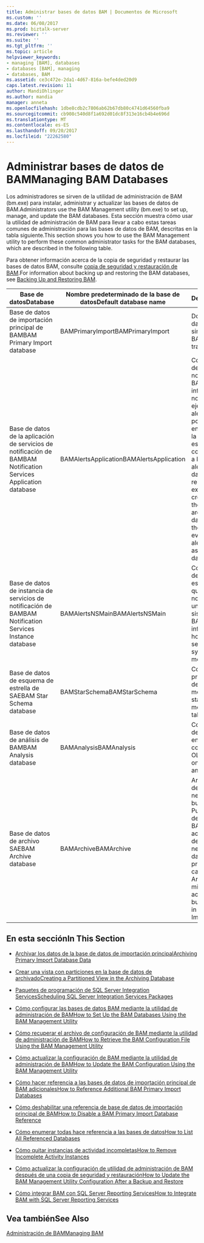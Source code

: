 ```yaml
---
title: Administrar bases de datos BAM | Documentos de Microsoft
ms.custom: ''
ms.date: 06/08/2017
ms.prod: biztalk-server
ms.reviewer: ''
ms.suite: ''
ms.tgt_pltfrm: ''
ms.topic: article
helpviewer_keywords:
- managing [BAM], databases
- databases [BAM], managing
- databases, BAM
ms.assetid: ce3c472e-2da1-4d67-816a-befe4ded20d9
caps.latest.revision: 11
author: MandiOhlinger
ms.author: mandia
manager: anneta
ms.openlocfilehash: 1dbe8cdb2c7806ab62b67db80c4741d64560fba9
ms.sourcegitcommit: cb908c540d8f1a692d01dc8f313e16cb4b4e696d
ms.translationtype: MT
ms.contentlocale: es-ES
ms.lasthandoff: 09/20/2017
ms.locfileid: "22262580"
---
```

# <a name="managing-bam-databases"></a><span data-ttu-id="c3704-102">Administrar bases de datos de BAM</span><span class="sxs-lookup"><span data-stu-id="c3704-102">Managing BAM Databases</span></span>
<span data-ttu-id="c3704-103">Los administradores se sirven de la utilidad de administración de BAM (bm.exe) para instalar, administrar y actualizar las bases de datos de BAM.</span><span class="sxs-lookup"><span data-stu-id="c3704-103">Administrators use the BAM Management utility (bm.exe) to set up, manage, and update the BAM databases.</span></span> <span data-ttu-id="c3704-104">Esta sección muestra cómo usar la utilidad de administración de BAM para llevar a cabo estas tareas comunes de administración para las bases de datos de BAM, descritas en la tabla siguiente.</span><span class="sxs-lookup"><span data-stu-id="c3704-104">This section shows you how to use the BAM Management utility to perform these common administrator tasks for the BAM databases, which are described in the following table.</span></span>  
  
 <span data-ttu-id="c3704-105">Para obtener información acerca de la copia de seguridad y restaurar las bases de datos BAM, consulte [copia de seguridad y restauración de BAM](../core/backing-up-and-restoring-bam.md).</span><span class="sxs-lookup"><span data-stu-id="c3704-105">For information about backing up and restoring the BAM databases, see [Backing Up and Restoring BAM](../core/backing-up-and-restoring-bam.md).</span></span>  
  
|<span data-ttu-id="c3704-106">Base de datos</span><span class="sxs-lookup"><span data-stu-id="c3704-106">Database</span></span>|<span data-ttu-id="c3704-107">Nombre predeterminado de la base de datos</span><span class="sxs-lookup"><span data-stu-id="c3704-107">Default database name</span></span>|<span data-ttu-id="c3704-108">Description</span><span class="sxs-lookup"><span data-stu-id="c3704-108">Description</span></span>|  
|--------------|---------------------------|-----------------|  
|<span data-ttu-id="c3704-109">Base de datos de importación principal de BAM</span><span class="sxs-lookup"><span data-stu-id="c3704-109">BAM Primary Import database</span></span>|<span data-ttu-id="c3704-110">BAMPrimaryImport</span><span class="sxs-lookup"><span data-stu-id="c3704-110">BAMPrimaryImport</span></span>|<span data-ttu-id="c3704-111">Donde BAM recopila los datos de seguimiento sin procesar.</span><span class="sxs-lookup"><span data-stu-id="c3704-111">Where BAM collects raw tracking data.</span></span>|  
|<span data-ttu-id="c3704-112">Base de datos de la aplicación de servicios de notificación de BAM</span><span class="sxs-lookup"><span data-stu-id="c3704-112">BAM Notification Services Application database</span></span>|<span data-ttu-id="c3704-113">BAMAlertsApplication</span><span class="sxs-lookup"><span data-stu-id="c3704-113">BAMAlertsApplication</span></span>|<span data-ttu-id="c3704-114">Contiene información de alertas para las notificaciones de BAM.</span><span class="sxs-lookup"><span data-stu-id="c3704-114">Contains alert information for BAM notifications.</span></span> <span data-ttu-id="c3704-115">Por ejemplo, al crear una alerta utilizando el portal de BAM, las entradas se insertan en la base de datos especificando las condiciones y eventos a los que pertenece la alerta, así como otros datos complementarios relativos a ésta.</span><span class="sxs-lookup"><span data-stu-id="c3704-115">For example, when you create an alert using the BAM portal, entries are inserted in the database specifying the conditions and events to which the alert pertains, as well as other supporting data items for the alert.</span></span>|  
|<span data-ttu-id="c3704-116">Base de datos de instancia de servicios de notificación de BAM</span><span class="sxs-lookup"><span data-stu-id="c3704-116">BAM Notification Services Instance database</span></span>|<span data-ttu-id="c3704-117">BAMAlertsNSMain</span><span class="sxs-lookup"><span data-stu-id="c3704-117">BAMAlertsNSMain</span></span>|<span data-ttu-id="c3704-118">Contiene información de la instancia que especifica el modo en que los servicios de notificación establecen una conexión con el sistema controlado por BAM.</span><span class="sxs-lookup"><span data-stu-id="c3704-118">Contains instance information specifying how the notification services connect to the system that BAM is monitoring.</span></span>|  
|<span data-ttu-id="c3704-119">Base de datos de esquema de estrella de SAE</span><span class="sxs-lookup"><span data-stu-id="c3704-119">BAM Star Schema database</span></span>|<span data-ttu-id="c3704-120">BAMStarSchema</span><span class="sxs-lookup"><span data-stu-id="c3704-120">BAMStarSchema</span></span>|<span data-ttu-id="c3704-121">Contiene la tabla provisional y las tablas de dimensiones y medidas.</span><span class="sxs-lookup"><span data-stu-id="c3704-121">Contains the staging table, and the measure and dimension tables.</span></span>|  
|<span data-ttu-id="c3704-122">Base de datos de análisis de BAM</span><span class="sxs-lookup"><span data-stu-id="c3704-122">BAM Analysis database</span></span>|<span data-ttu-id="c3704-123">BAMAnalysis</span><span class="sxs-lookup"><span data-stu-id="c3704-123">BAMAnalysis</span></span>|<span data-ttu-id="c3704-124">Contiene cubos OLAP de BAM para el análisis en línea y sin conexión.</span><span class="sxs-lookup"><span data-stu-id="c3704-124">Contains BAM OLAP cubes for both online and offline analysis.</span></span>|  
|<span data-ttu-id="c3704-125">Base de datos de archivo SAE</span><span class="sxs-lookup"><span data-stu-id="c3704-125">BAM Archive database</span></span>|<span data-ttu-id="c3704-126">BAMArchive</span><span class="sxs-lookup"><span data-stu-id="c3704-126">BAMArchive</span></span>|<span data-ttu-id="c3704-127">Archiva datos antiguos de la actividad de negocio.</span><span class="sxs-lookup"><span data-stu-id="c3704-127">Archives old business activity data.</span></span> <span data-ttu-id="c3704-128">Puede crear una base de datos de archivo de BAM para minimizar la acumulación de datos de la actividad de negocio en la base de datos de importación principal de BAM.</span><span class="sxs-lookup"><span data-stu-id="c3704-128">You can create a BAM Archive database to minimize the accumulation of business activity data in the BAM Primary Import database.</span></span>|  
  
## <a name="in-this-section"></a><span data-ttu-id="c3704-129">En esta sección</span><span class="sxs-lookup"><span data-stu-id="c3704-129">In This Section</span></span>  
  
-   [<span data-ttu-id="c3704-130">Archivar los datos de la base de datos de importación principal</span><span class="sxs-lookup"><span data-stu-id="c3704-130">Archiving Primary Import Database Data</span></span>](../core/archiving-primary-import-database-data.md)  
  
-   [<span data-ttu-id="c3704-131">Crear una vista con particiones en la base de datos de archivado</span><span class="sxs-lookup"><span data-stu-id="c3704-131">Creating a Partitioned View in the Archiving Database</span></span>](../core/creating-a-partitioned-view-in-the-archiving-database.md)  
  
-   [<span data-ttu-id="c3704-132">Paquetes de programación de SQL Server Integration Services</span><span class="sxs-lookup"><span data-stu-id="c3704-132">Scheduling SQL Server Integration Services Packages</span></span>](../core/scheduling-sql-server-integration-services-packages.md)  
  
-   [<span data-ttu-id="c3704-133">Cómo configurar las bases de datos BAM mediante la utilidad de administración de BAM</span><span class="sxs-lookup"><span data-stu-id="c3704-133">How to Set Up the BAM Databases Using the BAM Management Utility</span></span>](../core/how-to-set-up-the-bam-databases-using-the-bam-management-utility.md)  
  
-   [<span data-ttu-id="c3704-134">Cómo recuperar el archivo de configuración de BAM mediante la utilidad de administración de BAM</span><span class="sxs-lookup"><span data-stu-id="c3704-134">How to Retrieve the BAM Configuration File Using the BAM Management Utility</span></span>](../core/how-to-retrieve-the-bam-configuration-file-using-the-bam-management-utility.md)  
  
-   [<span data-ttu-id="c3704-135">Cómo actualizar la configuración de BAM mediante la utilidad de administración de BAM</span><span class="sxs-lookup"><span data-stu-id="c3704-135">How to Update the BAM Configuration Using the BAM Management Utility</span></span>](../core/how-to-update-the-bam-configuration-using-the-bam-management-utility.md)  
  
-   [<span data-ttu-id="c3704-136">Cómo hacer referencia a las bases de datos de importación principal de BAM adicionales</span><span class="sxs-lookup"><span data-stu-id="c3704-136">How to Reference Additional BAM Primary Import Databases</span></span>](../core/how-to-reference-additional-bam-primary-import-databases.md)  
  
-   [<span data-ttu-id="c3704-137">Cómo deshabilitar una referencia de base de datos de importación principal de BAM</span><span class="sxs-lookup"><span data-stu-id="c3704-137">How to Disable a BAM Primary Import Database Reference</span></span>](../core/how-to-disable-a-bam-primary-import-database-reference.md)  
  
-   [<span data-ttu-id="c3704-138">Cómo enumerar todas hace referencia a las bases de datos</span><span class="sxs-lookup"><span data-stu-id="c3704-138">How to List All Referenced Databases</span></span>](../core/how-to-list-all-referenced-databases.md)  
  
-   [<span data-ttu-id="c3704-139">Cómo quitar instancias de actividad incompletas</span><span class="sxs-lookup"><span data-stu-id="c3704-139">How to Remove Incomplete Activity Instances</span></span>](../core/how-to-remove-incomplete-activity-instances.md)  
  
-   [<span data-ttu-id="c3704-140">Cómo actualizar la configuración de utilidad de administración de BAM después de una copia de seguridad y restauración</span><span class="sxs-lookup"><span data-stu-id="c3704-140">How to Update the BAM Management Utility Configuration After a Backup and Restore</span></span>](../core/update-the-bam-management-utility-configuration-after-a-backup-and-restore.md)  
  
-   [<span data-ttu-id="c3704-141">Cómo integrar BAM con SQL Server Reporting Services</span><span class="sxs-lookup"><span data-stu-id="c3704-141">How to Integrate BAM with SQL Server Reporting Services</span></span>](../core/how-to-integrate-bam-with-sql-server-reporting-services.md)  
  
## <a name="see-also"></a><span data-ttu-id="c3704-142">Vea también</span><span class="sxs-lookup"><span data-stu-id="c3704-142">See Also</span></span>  
 [<span data-ttu-id="c3704-143">Administración de BAM</span><span class="sxs-lookup"><span data-stu-id="c3704-143">Managing BAM</span></span>](../core/managing-bam.md)